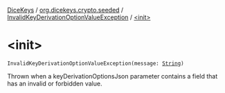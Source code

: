 [DiceKeys](../../index.md) / [org.dicekeys.crypto.seeded](../index.md) / [InvalidKeyDerivationOptionValueException](index.md) / [&lt;init&gt;](./-init-.md)

# &lt;init&gt;

`InvalidKeyDerivationOptionValueException(message: `[`String`](https://kotlinlang.org/api/latest/jvm/stdlib/kotlin/-string/index.html)`)`

Thrown when a keyDerivationOptionsJson parameter contains a field that has an invalid
or forbidden value.

